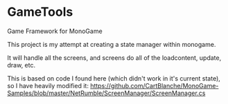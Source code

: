 # GameTools
Game Framework for MonoGame

This project is my attempt at creating a state manager within monogame.

It will handle all the screens, and screens do all of the loadcontent, update, draw, etc.

This is based on code I found here (which didn't work in it's current state), so I have heavily modified it:
https://github.com/CartBlanche/MonoGame-Samples/blob/master/NetRumble/ScreenManager/ScreenManager.cs